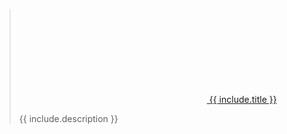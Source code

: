 > <a href="{{ include.link }}"><svg class="svg-icon"><use xlink:href="/assets/minima-social-icons.svg#github"></use></svg> <span class="username">{{ include.title }}</span></a>
>
> {{ include.description }}